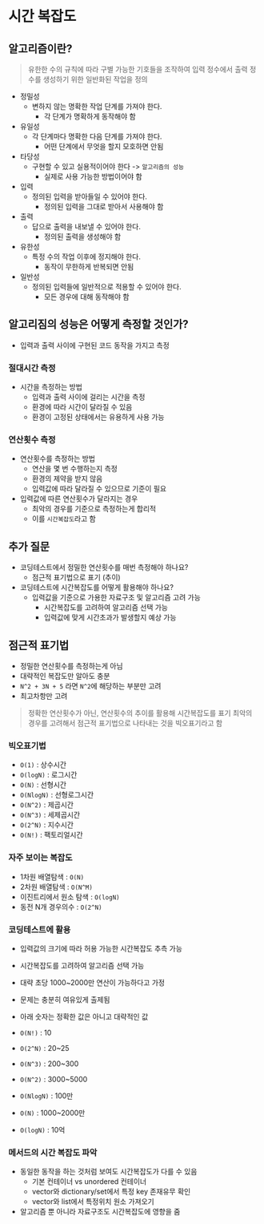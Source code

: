 # 시간 복잡도


## 알고리즘이란?
> 유한한 수의 규칙에 따라 구별 가능한 기호들을 조작하여 입력 정수에서 출력 정수를 생성하기 위한 일반화된 작업을 정의

- 정밀성
  - 변하지 않는 명확한 작업 단계를 가져야 한다.
    - 각 단계가 명확하게 동작해야 함
- 유일성
  - 각 단계마다 명확한 다음 단계를 가져야 한다.
    - 어떤 단계에서 무엇을 할지 모호하면 안됨
- 타당성
  - 구현할 수 있고 실용적이어야 한다 -> ```알고리즘의 성능```
    - 실제로 사용 가능한 방법이어야 함
- 입력
  - 정의된 입력을 받아들일 수 있어야 한다.
    - 정의된 입력을 그대로 받아서 사용해야 함
- 출력
  - 답으로 출력을 내보낼 수 있어야 한다.
    - 정의된 출력을 생성해야 함
- 유한성
  - 특정 수의 작업 이후에 정지해야 한다.
    - 동작이 무한하게 반복되면 안됨
- 일반성
  - 정의된 입력들에 일반적으로 적용할 수 있어야 한다.
    - 모든 경우에 대해 동작해야 함 


## 알고리짐의 성능은 어떻게 측정할 것인가?
- 입력과 출력 사이에 구현된 코드 동작을 가지고 측정
### 절대시간 측정
- 시간을 측정하는 방법
  - 입력과 출력 사이에 걸리는 시간을 측정 
  - 환경에 따라 시간이 달라질 수 있음
  - 환경이 고정된 상태에서는 유용하게 사용 가능
### 연산횟수 측정
- 연산횟수를 측정하는 방법
  - 연산을 몇 번 수행하는지 측정
  - 환경의 제약을 받지 않음
  - 입력값에 따라 달라질 수 있으므로 기준이 필요
- 입력값에 따른 연산횟수가 달라지는 경우
  - 최악의 경우를 기준으로 측정하는게 합리적
  - 이를 ```시간복잡도```라고 함

## 추가 질문
- 코딩테스트에서 정밀한 연산횟수를 매번 측정해야 하나요?
  - 점근적 표기법으로 표기 (추이)
- 코딩테스트에 시간복잡도를 어떻게 활용해야 하나요?
  - 입력값을 기준으로 가용한 자료구조 및 알고리즘 고려 가능
    - 시간복잡도를 고려하여 알고리즘 선택 가능
    - 입력값에 맞게 시간초과가 발생할지 예상 가능


## 점근적 표기법
- 정밀한 연산횟수를 측정하는게 아님
- 대략적인 복잡도만 알아도 충분
- ```N^2 + 3N + 5``` 라면 ```N^2```에 해당하는 부분만 고려
- 최고차항만 고려

> 정확한 연산횟수가 아닌, 연산횟수의 추이를 활용해 시간복잡도를 표기
> 최악의 경우를 고려해서 점근적 표기법으로 나타내는 것을 빅오표기라고 함

### 빅오표기법
- ```O(1)``` : 상수시간
- ```O(logN)``` : 로그시간
- ```O(N)``` : 선형시간
- ```O(NlogN)``` : 선형로그시간
- ```O(N^2)``` : 제곱시간
- ```O(N^3)``` : 세제곱시간
- ```O(2^N)``` : 지수시간
- ```O(N!)``` : 팩토리얼시간

### 자주 보이는 복잡도 
- 1차원 배열탐색 : ```O(N)```
- 2차원 배열탐색 : ```O(N^M)```
- 이진트리에서 원소 탐색 : ```O(logN)```
- 동전 N개 경우의수 : ```O(2^N)```

### 코딩테스트에 활용
- 입력값의 크기에 따라 허용 가능한 시간복잡도 추측 가능
- 시간복잡도를 고려하여 알고리즘 선택 가능
- 대략 초당 1000~2000만 연산이 가능하다고 가정
- 문제는 충분히 여유있게 출제됨
- 아래 숫자는 정확한 값은 아니고 대략적인 값


- ```O(N!)``` : 10
- ```O(2^N)``` : 20~25
- ```O(N^3)``` : 200~300
- ```O(N^2)``` : 3000~5000
- ```O(NlogN)``` : 100만
- ```O(N)``` : 1000~2000만
- ```O(logN)``` : 10억

### 메서드의 시간 복잡도 파악
- 동일한 동작을 하는 것처럼 보여도 시간복잡도가 다를 수 있음
  - 기본 컨테이너 vs unordered 컨테이너
  - vector와 dictionary/set에서 특정 key 존재유무 확인
  - vector와 list에서 특정위치 원소 가져오기
- 알고리즘 뿐 아니라 자료구조도 시간복잡도에 영향을 줌
